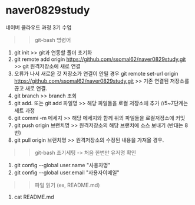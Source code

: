 # naver0829study
네이버 클라우드 과정 3기 수업

>>git-bash 명령어
 1. git init >> git과 연동할 폴더 초기화
 2. git remote add origin https://github.com/ssomal62/naver0829study.git >> git 원격저장소에 새로 연결
 3. 오류가 나서 새로운 깃 저장소가 연결이 안될 경우
    git remote set-url origin https://github.com/ssomal62/naver0829study.git >> 기존 연결된 저장소를 끊고 새로 연결.
 4. git branch >> branch 조회
 5. git add. 또는 git add 파일명 >> 해당 파일들을 로컬 저장소에 추가    //5~7단계는 세트 과정
 6. git commi -m 메세지 >> 해당 메세지와 함께 위의 파일들을 로컬저정소에 커밋
 7. git push origin 브랜치명 >> 원격저장소의 해당 브랜치에 소스 보내기 (반대는 8번)
 8. git pull origin 브랜치명 >> 원격저장소의 수정된 내용을 가져올 경우.

>>git-bash 초기세팅 -> 처음 한번만 유저명 확인
1. git config --global user.name "사용자명"
2. git config --global user.email "사용자이메일"

>>파일 읽기 (ex, README.md)
1. cat README.md

